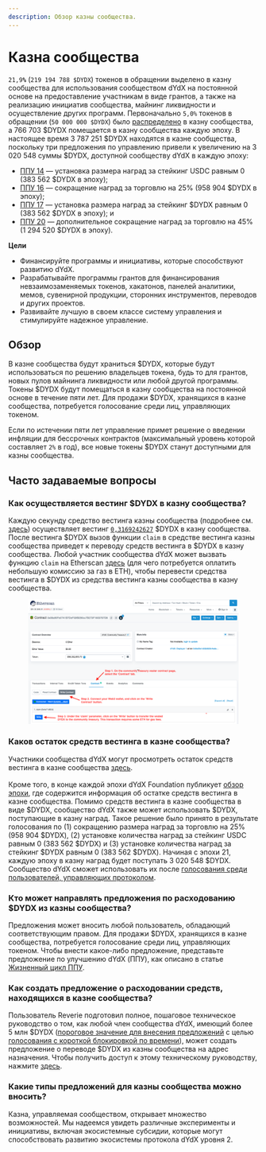 ```yaml
---
description: Обзор казны сообщества.
---
```


# Казна сообщества

`21,9`**`%`** (`219 194 788 $DYDX`) токенов в обращении выделено в казну сообщества для использования сообществом dYdX на постоянной основе на предоставление участникам в виде грантов, а также на реализацию инициатив сообщества, майнинг ликвидности и осуществление других программ. Первоначально `5,0%` токенов в обращении (`50 000 000 $DYDX`) было [распределено](https://docs.dydx.community/dydx-governance/start-here/dydx-allocations) в казну сообщества, а 766 703 $DYDX помещается в казну сообщества каждую эпоху. В настоящее время 3 787 251 $DYDX находятся в казне сообщества, поскольку три предложения по управлению привели к увеличению на 3 020 548 суммы $DYDX, доступной сообществу dYdX в каждую эпоху:

* [ППУ 14](https://dydx.community/dashboard/proposal/7) — установка размера наград за стейкинг USDC равным 0 (383 562 $DYDX в эпоху);
* [ППУ 16](https://dydx.community/dashboard/proposal/8) — сокращение наград за торговлю на 25% (958 904 $DYDX в эпоху);
* [ППУ 17](https://dydx.community/dashboard/proposal/9) — установка размера наград за стейкинг $DYDX равным 0 (383 562 $DYDX в эпоху); и
* [ППУ 20](https://dydx.community/dashboard/proposal/11) — дополнительное сокращение наград за торговлю на 45% (1 294 520 $DYDX в эпоху).



**Цели**

* Финансируйте программы и инициативы, которые способствуют развитию dYdX.
* Разрабатывайте программы грантов для финансирования невзаимозаменяемых токенов, хакатонов, панелей аналитики, мемов, сувенирной продукции, сторонних инструментов, переводов и других проектов.
* Развивайте лучшую в своем классе систему управления и стимулируйте надежное управление.

## Обзор

В казне сообщества будут храниться $DYDX, которые будут использоваться по решению владельцев токена, будь то для грантов, новых пулов майнинга ликвидности или любой другой программы. Токены $DYDX будут помещаться в казну сообщества на постоянной основе в течение пяти лет. Для продажи $DYDX, хранящихся в казне сообщества, потребуется голосование среди лиц, управляющих токеном.

Если по истечении пяти лет управление примет решение о введении инфляции для бессрочных контрактов (максимальный уровень которой составляет `2%` в год), все новые токены $DYDX станут доступными для казны сообщества.

## Часто задаваемые вопросы

### Как осуществляется вестинг $DYDX в казну сообщества?

Каждую секунду средство вестинга казны сообщества (подробнее см. [здесь](https://docs.dydx.community/dydx-governance/resources/technical-overview#governance-architecture-overview)) осуществляет вестинг [`0,3169242627`](tel:03169242627) $DYDX в казну сообщества. После вестинга $DYDX вызов функции `claim` в средстве вестинга казны сообщества приведет к переводу средств вестинга в $DYDX в казну сообщества. Любой участник сообщества dYdX может вызвать функцию `claim` на Etherscan [здесь](https://etherscan.io/address/0x08a90Fe0741B7DeF03fB290cc7B273F1855767D8#writeContract) (для чего потребуется оплатить небольшую комиссию за газ в ETH), чтобы перевести средства вестинга в $DYDX из средства вестинга казны сообщества в казну сообщества.

<figure><img src="../.gitbook/assets/claim-function-CT-vester.png" alt=""><figcaption></figcaption></figure>

### Каков остаток средств вестинга в казне сообщества?

Участники сообщества dYdX могут просмотреть остаток средств вестинга в казне сообщества [здесь](https://dydx.shippooor.xyz/). \
\
Кроме того, в конце каждой эпохи dYdX Foundation публикует [обзор эпохи](https://dydx.foundation/blog), где содержится информация об остатке средств вестинга в казне сообщества. Помимо средств вестинга в казне сообщества в виде $DYDX, сообщество dYdX также может использовать $DYDX, поступающие в казну наград. Такое решение было принято в результате голосования по (1) сокращению размера наград за торговлю на 25% (958 904 $DYDX), (2) установке количества наград за стейкинг USDC равным 0 (383 562 $DYDX) и (3) установке количества наград за стейкинг $DYDX равным 0 (383 562 $DYDX). Начиная с эпохи 21, каждую эпоху в казну наград будет поступать 3 020 548 $DYDX. Сообщество dYdX сможет использовать их после [голосования среди пользователей, управляющих протоколом](https://docs.dydx.community/dydx-governance/voting-and-governance/governance-parameters).

### Кто может направлять предложения по расходованию $DYDX из казны сообщества?

Предложения может вносить любой пользователь, обладающий соответствующим правом. Для продажи $DYDX, хранящихся в казне сообщества, потребуется голосование среди лиц, управляющих токеном. Чтобы внести какое-либо предложение, представьте предложение по улучшению dYdX (ППУ), как описано в статье [Жизненный цикл ППУ](../voting-and-governance/dip-proposal-lifecycle.md).

### Как создать предложение о расходовании средств, находящихся в казне сообщества?

Пользователь Reverie подготовил полное, пошаговое техническое руководство о том, как любой член сообщества dYdX, имеющий более 5 млн $DYDX ([пороговое значение для внесения предложений](https://docs.dydx.community/dydx-governance/voting-and-governance/governance-parameters#timelock-parameters) с целью [голосования с короткой блокировкой по времени](https://docs.dydx.community/dydx-governance/voting-and-governance/governance-process#short-timelock-executor)), может создать предложение о переводе $DYDX из казны сообщества на адрес назначения. Чтобы получить доступ к этому техническому руководству, нажмите [здесь](https://app.gitbook.com/o/-MeNgGQU0ucT2xo4s8-T/s/-MeNfSkgj48hU0q8Zbjn/\~/changes/EyisuFjLIyJ7K9RzaTfJ/technical-guide-on-building-a-dydx-community-treasury-spending-proposal).

### Какие типы предложений для казны сообщества можно вносить?

Казна, управляемая сообществом, открывает множество возможностей. Мы надеемся увидеть различные эксперименты и инициативы, включая экосистемные субсидии, которые могут способствовать развитию экосистемы протокола dYdX уровня 2.
